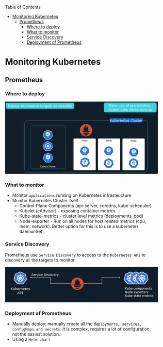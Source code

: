 Table of Contents
- [Monitoring Kubernetes](#monitoring-kubernetes)
  - [Prometheus](#prometheus)
    - [Where to deploy](#where-to-deploy)
    - [What to monitor](#what-to-monitor)
    - [Service Discovery](#service-discovery)
    - [Deployment of Prometheus](#deployment-of-prometheus)

# Monitoring Kubernetes

## Prometheus

### Where to deploy

![deploy](images/01-deploy.png)

### What to monitor

- Monitor `applications` running on Kubernetes infrasteucture
- Monitor Kubernetes Cluster itself
  - Control-Plane Components (api-server, coredns, kube-scheduler)
  - Kubelet (cAdvisor) - exposing container metrics
  - Kube-state-metrics - cluster level metrics (deployments, pod)
  - Node-exporter - Run on all nodes for host related metrics (cpu, mem, network). Better option for this is to use a kubernetes daemonSet. 

### Service Discovery

Prometheus use `Service Discovery` to access to the `Kubernetes API` to discovery all the targets to monitor.

![discovery](images/02-discovery.png)

### Deployment of Prometheus

- Manually deploy: manually create all the `deployments, services, configMaps and secrets`. It is complex, requires a lot of configuration, not the easiest solution.
- Using a `Helm chart`

